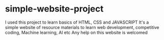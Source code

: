 # simple-website-project
I used this project to learn basics of HTML, CSS and JAVASCRIPT
It's a simple website of resource materials to learn web development, competitive coding, Machine learning, AI etc
Any help on this website is welcomed
